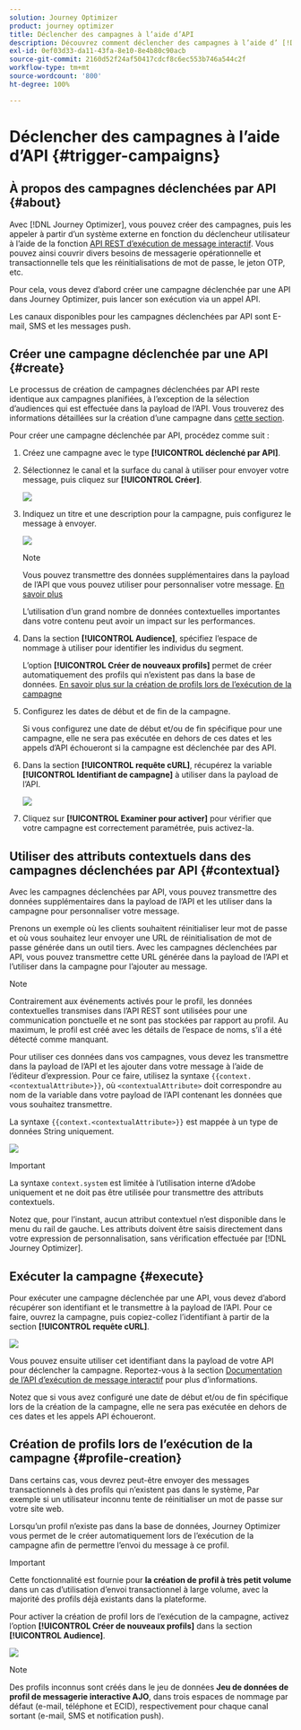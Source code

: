 ```yaml
---
solution: Journey Optimizer
product: journey optimizer
title: Déclencher des campagnes à l’aide d’API
description: Découvrez comment déclencher des campagnes à l’aide d’ [!DNL Journey Optimizer] API
exl-id: 0ef03d33-da11-43fa-8e10-8e4b80c90acb
source-git-commit: 2160d52f24af50417cdcf8c6ec553b746a544c2f
workflow-type: tm+mt
source-wordcount: '800'
ht-degree: 100%

---
```


# Déclencher des campagnes à l’aide d’API {#trigger-campaigns}

## À propos des campagnes déclenchées par API {#about}

Avec [!DNL Journey Optimizer], vous pouvez créer des campagnes, puis les appeler à partir d’un système externe en fonction du déclencheur utilisateur à l’aide de la fonction [API REST d’exécution de message interactif](https://developer.adobe.com/journey-optimizer-apis/references/messaging/#tag/execution). Vous pouvez ainsi couvrir divers besoins de messagerie opérationnelle et transactionnelle tels que les réinitialisations de mot de passe, le jeton OTP, etc.

Pour cela, vous devez d’abord créer une campagne déclenchée par une API dans Journey Optimizer, puis lancer son exécution via un appel API.

Les canaux disponibles pour les campagnes déclenchées par API sont E-mail, SMS et les messages push.

## Créer une campagne déclenchée par une API {#create}

Le processus de création de campagnes déclenchées par API reste identique aux campagnes planifiées, à l’exception de la sélection d’audiences qui est effectuée dans la payload de l’API. Vous trouverez des informations détaillées sur la création d’une campagne dans [cette section](create-campaign.md).

Pour créer une campagne déclenchée par API, procédez comme suit :

1. Créez une campagne avec le type **[!UICONTROL déclenché par API]**.

1. Sélectionnez le canal et la surface du canal à utiliser pour envoyer votre message, puis cliquez sur **[!UICONTROL Créer]**.

   ![](assets/api-triggered-type.png)

1. Indiquez un titre et une description pour la campagne, puis configurez le message à envoyer.

   ![](assets/api-triggered-properties.png)

   >[!NOTE]
   >
   >Vous pouvez transmettre des données supplémentaires dans la payload de l’API que vous pouvez utiliser pour personnaliser votre message. [En savoir plus](#contextual)
   >
   >L’utilisation d’un grand nombre de données contextuelles importantes dans votre contenu peut avoir un impact sur les performances.

1. Dans la section **[!UICONTROL Audience]**, spécifiez l’espace de nommage à utiliser pour identifier les individus du segment.

   L’option **[!UICONTROL Créer de nouveaux profils]** permet de créer automatiquement des profils qui n’existent pas dans la base de données. [En savoir plus sur la création de profils lors de l’exécution de la campagne](#profile-creation)

1. Configurez les dates de début et de fin de la campagne.

   Si vous configurez une date de début et/ou de fin spécifique pour une campagne, elle ne sera pas exécutée en dehors de ces dates et les appels d’API échoueront si la campagne est déclenchée par des API.

1. Dans la section **[!UICONTROL requête cURL]**, récupérez la variable **[!UICONTROL Identifiant de campagne]** à utiliser dans la payload de l’API.

   ![](assets/api-triggered-curl.png)

1. Cliquez sur **[!UICONTROL Examiner pour activer]** pour vérifier que votre campagne est correctement paramétrée, puis activez-la.

## Utiliser des attributs contextuels dans des campagnes déclenchées par API {#contextual}

Avec les campagnes déclenchées par API, vous pouvez transmettre des données supplémentaires dans la payload de l’API et les utiliser dans la campagne pour personnaliser votre message.

Prenons un exemple où les clients souhaitent réinitialiser leur mot de passe et où vous souhaitez leur envoyer une URL de réinitialisation de mot de passe générée dans un outil tiers. Avec les campagnes déclenchées par API, vous pouvez transmettre cette URL générée dans la payload de l’API et l’utiliser dans la campagne pour l’ajouter au message.

>[!NOTE]
>
>Contrairement aux événements activés pour le profil, les données contextuelles transmises dans l’API REST sont utilisées pour une communication ponctuelle et ne sont pas stockées par rapport au profil. Au maximum, le profil est créé avec les détails de l’espace de noms, s’il a été détecté comme manquant.

Pour utiliser ces données dans vos campagnes, vous devez les transmettre dans la payload de l’API et les ajouter dans votre message à l’aide de l’éditeur d’expression. Pour ce faire, utilisez la syntaxe `{{context.<contextualAttribute>}}`, où `<contextualAttribute>` doit correspondre au nom de la variable dans votre payload de l’API contenant les données que vous souhaitez transmettre.

La syntaxe `{{context.<contextualAttribute>}}` est mappée à un type de données String uniquement.

![](assets/api-triggered-context.png)

>[!IMPORTANT]
>
>La syntaxe `context.system` est limitée à l’utilisation interne d’Adobe uniquement et ne doit pas être utilisée pour transmettre des attributs contextuels.

Notez que, pour l’instant, aucun attribut contextuel n’est disponible dans le menu du rail de gauche. Les attributs doivent être saisis directement dans votre expression de personnalisation, sans vérification effectuée par [!DNL Journey Optimizer].

## Exécuter la campagne {#execute}

Pour exécuter une campagne déclenchée par une API, vous devez d’abord récupérer son identifiant et le transmettre à la payload de l’API. Pour ce faire, ouvrez la campagne, puis copiez-collez l’identifiant à partir de la section **[!UICONTROL requête cURL]**.

![](assets/api-triggered-id.png)

Vous pouvez ensuite utiliser cet identifiant dans la payload de votre API pour déclencher la campagne. Reportez-vous à la section [Documentation de l’API d’exécution de message interactif](https://developer.adobe.com/journey-optimizer-apis/references/messaging/#tag/execution) pour plus d’informations.

Notez que si vous avez configuré une date de début et/ou de fin spécifique lors de la création de la campagne, elle ne sera pas exécutée en dehors de ces dates et les appels API échoueront.

## Création de profils lors de l’exécution de la campagne {#profile-creation}

Dans certains cas, vous devrez peut-être envoyer des messages transactionnels à des profils qui n’existent pas dans le système, Par exemple si un utilisateur inconnu tente de réinitialiser un mot de passe sur votre site web.

Lorsqu’un profil n’existe pas dans la base de données, Journey Optimizer vous permet de le créer automatiquement lors de l’exécution de la campagne afin de permettre l’envoi du message à ce profil.

>[!IMPORTANT]
>
>Cette fonctionnalité est fournie pour **la création de profil à très petit volume** dans un cas d’utilisation d’envoi transactionnel à large volume, avec la majorité des profils déjà existants dans la plateforme.

Pour activer la création de profil lors de l’exécution de la campagne, activez l’option **[!UICONTROL Créer de nouveaux profils]** dans la section **[!UICONTROL Audience]**.

![](assets/api-triggered-create-profile.png)

>[!NOTE]
>
>Des profils inconnus sont créés dans le jeu de données **Jeu de données de profil de messagerie interactive AJO**, dans trois espaces de nommage par défaut (e-mail, téléphone et ECID), respectivement pour chaque canal sortant (e-mail, SMS et notification push).
